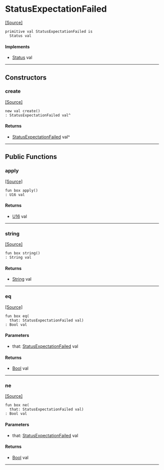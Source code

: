 # StatusExpectationFailed
<span class="source-link">[[Source]](src/http_server/status.md#L119)</span>
```pony
primitive val StatusExpectationFailed is
  Status val
```

#### Implements

* [Status](http_server-Status.md) val

---

## Constructors

### create
<span class="source-link">[[Source]](src/http_server/status.md#L119)</span>


```pony
new val create()
: StatusExpectationFailed val^
```

#### Returns

* [StatusExpectationFailed](http_server-StatusExpectationFailed.md) val^

---

## Public Functions

### apply
<span class="source-link">[[Source]](src/http_server/status.md#L120)</span>


```pony
fun box apply()
: U16 val
```

#### Returns

* [U16](builtin-U16.md) val

---

### string
<span class="source-link">[[Source]](src/http_server/status.md#L121)</span>


```pony
fun box string()
: String val
```

#### Returns

* [String](builtin-String.md) val

---

### eq
<span class="source-link">[[Source]](src/http_server/status.md#L120)</span>


```pony
fun box eq(
  that: StatusExpectationFailed val)
: Bool val
```
#### Parameters

*   that: [StatusExpectationFailed](http_server-StatusExpectationFailed.md) val

#### Returns

* [Bool](builtin-Bool.md) val

---

### ne
<span class="source-link">[[Source]](src/http_server/status.md#L120)</span>


```pony
fun box ne(
  that: StatusExpectationFailed val)
: Bool val
```
#### Parameters

*   that: [StatusExpectationFailed](http_server-StatusExpectationFailed.md) val

#### Returns

* [Bool](builtin-Bool.md) val

---

